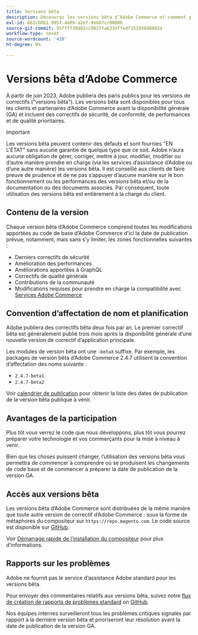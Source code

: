 ```yaml
---
title: Versions bêta
description: Découvrez les versions bêta d’Adobe Commerce et comment y participer.
exl-id: 662cb061-995f-4e09-a2ef-9e607cc0000b
source-git-commit: 95ffff39d82cc9027fa633dffedf15193040802d
workflow-type: tm+mt
source-wordcount: '428'
ht-degree: 0%

---
```


# Versions bêta d’Adobe Commerce

À partir de juin 2023, Adobe publiera des paris publics pour les versions de correctifs (&quot;versions bêta&quot;). Les versions bêta sont disponibles pour tous les clients et partenaires d’Adobe Commerce avant la disponibilité générale (GA) et incluent des correctifs de sécurité, de conformité, de performances et de qualité prioritaires.

>[!IMPORTANT]
>
>Les versions bêta peuvent contenir des défauts et sont fournies &quot;EN L’ÉTAT&quot; sans aucune garantie de quelque type que ce soit. Adobe n’aura aucune obligation de gérer, corriger, mettre à jour, modifier, modifier ou d’autre manière prendre en charge (via les services d’assistance d’Adobe ou d’une autre manière) les versions bêta. Il est conseillé aux clients de faire preuve de prudence et de ne pas s’appuyer d’aucune manière sur le bon fonctionnement ou les performances des versions bêta et/ou de la documentation ou des documents associés. Par conséquent, toute utilisation des versions bêta est entièrement à la charge du client.

## Contenu de la version

Chaque version bêta d’Adobe Commerce comprend toutes les modifications apportées au code de base d’Adobe Commerce d’ici la date de publication prévue, notamment, mais sans s’y limiter, les zones fonctionnelles suivantes :

- Derniers correctifs de sécurité
- Amélioration des performances
- Améliorations apportées à GraphQL
- Correctifs de qualité générale
- Contributions de la communauté
- Modifications requises pour prendre en charge la compatibilité avec [Services Adobe Commerce](https://experienceleague.adobe.com/docs/commerce-merchant-services/user-guides/home.html)

## Convention d’affectation de nom et planification

Adobe publiera des correctifs bêta deux fois par an. Le premier correctif bêta est généralement publié trois mois après la disponibilité générale d’une nouvelle version de correctif d’application principale.

Les modules de version bêta ont une `-betaX` suffixe. Par exemple, les packages de version bêta d’Adobe Commerce 2.4.7 utilisent la convention d’affectation des noms suivante :

- `2.4.7-beta1`
- `2.4.7-beta2`

Voir [calendrier de publication](schedule.md) pour obtenir la liste des dates de publication de la version bêta publique à venir.

## Avantages de la participation

Plus tôt vous verrez le code que nous développons, plus tôt vous pourrez préparer votre technologie et vos commerçants pour la mise à niveau à venir.

Bien que les choses puissent changer, l’utilisation des versions bêta vous permettra de commencer à comprendre où se produisent les changements de code base et de commencer à préparer la date de publication de la version GA.

## Accès aux versions bêta

Les versions bêta d’Adobe Commerce sont distribuées de la même manière que toute autre version de correctif d’Adobe Commerce : sous la forme de métaphores du compositeur sur `https://repo.magento.com`. Le code source est disponible sur [GitHub](https://github.com/magento/magento2).

Voir [Démarrage rapide de l’installation du compositeur](../installation/composer.md) pour plus d’informations.

## Rapports sur les problèmes

Adobe ne fournit pas le service d’assistance Adobe standard pour les versions bêta.

Pour envoyer des commentaires relatifs aux versions bêta, suivez notre [flux de création de rapports de problèmes standard](https://developer.adobe.com/commerce/contributor/guides/code-contributions/) on [GitHub](https://github.com/magento/magento2).

Nos équipes internes surveilleront tous les problèmes critiques signalés par rapport à la dernière version bêta et prioriseront leur résolution avant la date de publication de la version GA.
